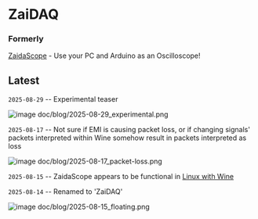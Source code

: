 # ZaiDAQ



### Formerly

[ZaidaScope](https://github.com/ZaidaTek/ZaidaScope/blob/master/scope/ReadMe.md) - Use your PC and Arduino as an Oscilloscope!



## Latest

`2025-08-29` -- Experimental teaser

![image doc/blog/2025-08-29_experimental.png](https://github.com/ZaidaTek/ZaidaScope/blob/master/doc/blog/2025-08-29_experimental.png "There are a lot of implications pertaining non-ANSI data output...")



`2025-08-17` -- Not sure if EMI is causing packet loss, or if changing signals' packets interpreted within Wine somehow result in packets interpreted as loss

![image doc/blog/2025-08-17_packet-loss.png](https://github.com/ZaidaTek/ZaidaScope/blob/master/doc/blog/2025-08-17_packet-loss.png "It's still that one PCB you see in the pic in the Electrical part of the ReadMe.")



`2025-08-15` -- ZaidaScope appears to be functional in [Linux with Wine](scope/ReadMe.md#linux)



`2025-08-14` -- Renamed to 'ZaiDAQ'

![image doc/blog/2025-08-15_floating.png](https://github.com/ZaidaTek/ZaidaScope/blob/master/doc/blog/2025-08-15_floating.png "Coming soon: 'zdaq' a native Linux console version! Also, that first ADC-sample is a 'wraparound discardable.'")



